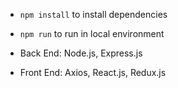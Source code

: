 * `npm install` to install dependencies

* `npm run` to run in local environment

* Back End: Node.js, Express.js

* Front End: Axios, React.js, Redux.js
